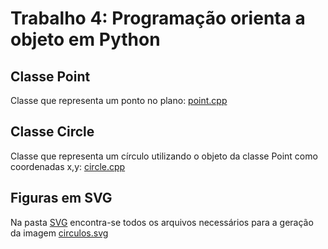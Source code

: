 # Trabalho 4: Programação orienta a objeto em Python

## Classe Point
Classe que representa um ponto no plano: [point.cpp](point.cpp)

## Classe Circle
Classe que representa um círculo utilizando o objeto da classe Point como coordenadas x,y: [circle.cpp](circle.cpp)

## Figuras em SVG
Na pasta [SVG](SVG) encontra-se todos os arquivos necessários para a geração da imagem [circulos.svg](SVG/circulos.svg)
